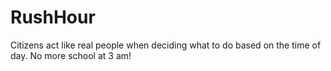 # RushHour
Citizens act like real people when deciding what to do based on the time of day. No more school at 3 am!
